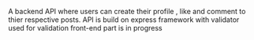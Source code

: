 A backend API where users can create their profile , like and comment to thier respective posts. API is build on express framework with validator 
used for validation front-end part is in progress
